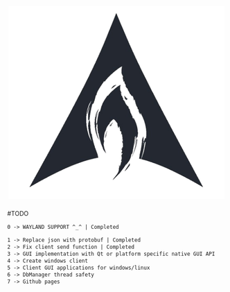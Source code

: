 <h1 align="center"><img src="./github-pages/ArchFireLogo.png" width="500" alt="MsQuic logo"/></h1>
#TODO 

```
0 -> WAYLAND SUPPORT ^_^ | Completed
```

```
1 -> Replace json with protobuf | Completed
2 -> Fix client send function | Completed
3 -> GUI implementation with Qt or platform specific native GUI API 
4 -> Create windows client
5 -> Client GUI applications for windows/linux
6 -> DbManager thread safety
7 -> Github pages
```
